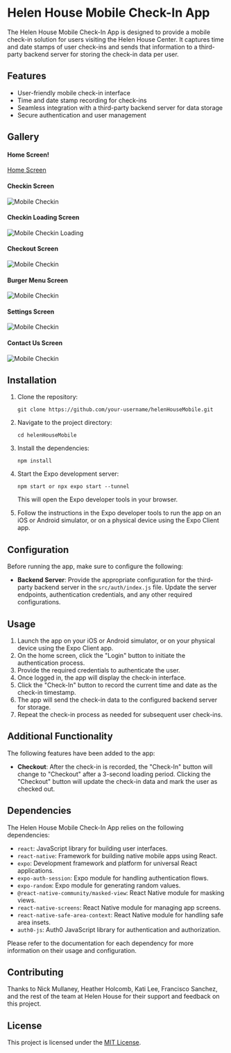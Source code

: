 # Helen House Mobile Check-In App

The Helen House Mobile Check-In App is designed to provide a mobile check-in solution for users visiting the Helen House Center. It captures time and date stamps of user check-ins and sends that information to a third-party backend server for storing the check-in data per user.

## Features

- User-friendly mobile check-in interface
- Time and date stamp recording for check-ins
- Seamless integration with a third-party backend server for data storage
- Secure authentication and user management

## Gallery

#### Home Screen!
[Home Screen](assets/mobilehome.jpg)

#### Checkin Screen
![Mobile Checkin](assets/mobilecheckin.jpg)

#### Checkin Loading Screen
![Mobile Checkin Loading](assets/mobilecheckinloading.jpg)

#### Checkout Screen
![Mobile Checkin](assets/mobilecheckout.jpg)

#### Burger Menu Screen
![Mobile Checkin](assets/mobilemenu.jpg)

#### Settings Screen
![Mobile Checkin](assets/mobilesettings.jpg)

#### Contact Us Screen
![Mobile Checkin](assets/mobilecontact.jpg)

## Installation

1. Clone the repository:

   ```shell
   git clone https://github.com/your-username/helenHouseMobile.git
   ```

2. Navigate to the project directory:

   ```shell
   cd helenHouseMobile
   ```

3. Install the dependencies:

   ```shell
   npm install
   ```

4. Start the Expo development server:

   ```shell
   npm start or npx expo start --tunnel
   ```

   This will open the Expo developer tools in your browser.

5. Follow the instructions in the Expo developer tools to run the app on an iOS or Android simulator, or on a physical device using the Expo Client app.

## Configuration

Before running the app, make sure to configure the following:

- **Backend Server**: Provide the appropriate configuration for the third-party backend server in the `src/auth/index.js` file. Update the server endpoints, authentication credentials, and any other required configurations.

## Usage

1. Launch the app on your iOS or Android simulator, or on your physical device using the Expo Client app.
2. On the home screen, click the "Login" button to initiate the authentication process.
3. Provide the required credentials to authenticate the user.
4. Once logged in, the app will display the check-in interface.
5. Click the "Check-In" button to record the current time and date as the check-in timestamp.
6. The app will send the check-in data to the configured backend server for storage.
7. Repeat the check-in process as needed for subsequent user check-ins.

## Additional Functionality

The following features have been added to the app:

- **Checkout**: After the check-in is recorded, the "Check-In" button will change to "Checkout" after a 3-second loading period. Clicking the "Checkout" button will update the check-in data and mark the user as checked out.

## Dependencies

The Helen House Mobile Check-In App relies on the following dependencies:

- `react`: JavaScript library for building user interfaces.
- `react-native`: Framework for building native mobile apps using React.
- `expo`: Development framework and platform for universal React applications.
- `expo-auth-session`: Expo module for handling authentication flows.
- `expo-random`: Expo module for generating random values.
- `@react-native-community/masked-view`: React Native module for masking views.
- `react-native-screens`: React Native module for managing app screens.
- `react-native-safe-area-context`: React Native module for handling safe area insets.
- `auth0-js`: Auth0 JavaScript library for authentication and authorization.

Please refer to the documentation for each dependency for more information on their usage and configuration.

## Contributing

Thanks to Nick Mullaney, Heather Holcomb, Kati Lee, Francisco Sanchez, and the rest of the team at Helen House for their support and feedback on this project.

## License

This project is licensed under the [MIT License](LICENSE).
